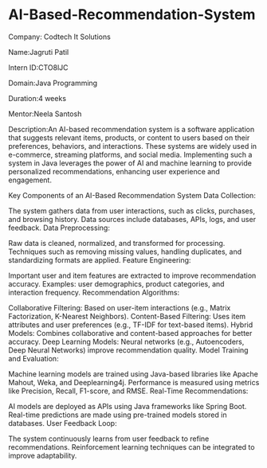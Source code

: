 # AI-Based-Recommendation-System
Company: Codtech It Solutions

Name:Jagruti Patil

Intern ID:CTO8lJC

Domain:Java Programming

Duration:4 weeks

Mentor:Neela Santosh

Description:An AI-based recommendation system is a software application that suggests relevant items, products, or content to users based on their preferences, behaviors, and interactions. These systems are widely used in e-commerce, streaming platforms, and social media. Implementing such a system in Java leverages the power of AI and machine learning to provide personalized recommendations, enhancing user experience and engagement.

Key Components of an AI-Based Recommendation System
Data Collection:

The system gathers data from user interactions, such as clicks, purchases, and browsing history.
Data sources include databases, APIs, logs, and user feedback.
Data Preprocessing:

Raw data is cleaned, normalized, and transformed for processing.
Techniques such as removing missing values, handling duplicates, and standardizing formats are applied.
Feature Engineering:

Important user and item features are extracted to improve recommendation accuracy.
Examples: user demographics, product categories, and interaction frequency.
Recommendation Algorithms:

Collaborative Filtering: Based on user-item interactions (e.g., Matrix Factorization, K-Nearest Neighbors).
Content-Based Filtering: Uses item attributes and user preferences (e.g., TF-IDF for text-based items).
Hybrid Models: Combines collaborative and content-based approaches for better accuracy.
Deep Learning Models: Neural networks (e.g., Autoencoders, Deep Neural Networks) improve recommendation quality.
Model Training and Evaluation:

Machine learning models are trained using Java-based libraries like Apache Mahout, Weka, and Deeplearning4j.
Performance is measured using metrics like Precision, Recall, F1-score, and RMSE.
Real-Time Recommendations:

AI models are deployed as APIs using Java frameworks like Spring Boot.
Real-time predictions are made using pre-trained models stored in databases.
User Feedback Loop:

The system continuously learns from user feedback to refine recommendations.
Reinforcement learning techniques can be integrated to improve adaptability.
